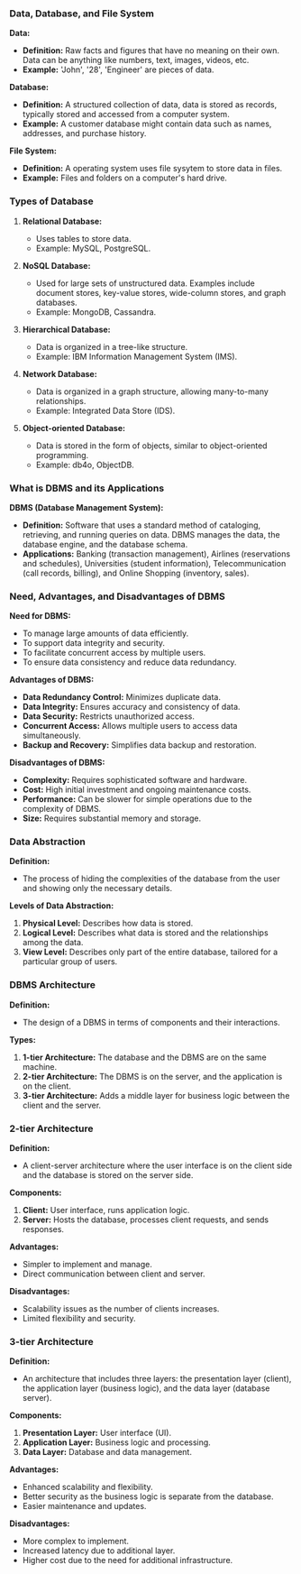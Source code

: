 ### Data, Database, and File System

**Data:**
- **Definition:** Raw facts and figures that have no meaning on their own. Data can be anything like numbers, text, images, videos, etc.
- **Example:** 'John', '28', 'Engineer' are pieces of data.

**Database:**
- **Definition:** A structured collection of data, data is stored as records, typically stored and accessed from a computer system.
- **Example:** A customer database might contain data such as names, addresses, and purchase history.

**File System:**
- **Definition:** A operating system uses file sysytem to store data in files.
- **Example:** Files and folders on a computer's hard drive.

### Types of Database

1. **Relational Database:**
   - Uses tables to store data.
   - Example: MySQL, PostgreSQL.

2. **NoSQL Database:**
   - Used for large sets of unstructured data. Examples include document stores, key-value stores, wide-column stores, and graph databases.
   - Example: MongoDB, Cassandra.

3. **Hierarchical Database:**
   - Data is organized in a tree-like structure.
   - Example: IBM Information Management System (IMS).

4. **Network Database:**
   - Data is organized in a graph structure, allowing many-to-many relationships.
   - Example: Integrated Data Store (IDS).

5. **Object-oriented Database:**
   - Data is stored in the form of objects, similar to object-oriented programming.
   - Example: db4o, ObjectDB.

### What is DBMS and its Applications

**DBMS (Database Management System):**
- **Definition:** Software that uses a standard method of cataloging, retrieving, and running queries on data. DBMS manages the data, the database engine, and the database schema.
- **Applications:** Banking (transaction management), Airlines (reservations and schedules), Universities (student information), Telecommunication (call records, billing), and Online Shopping (inventory, sales).

### Need, Advantages, and Disadvantages of DBMS

**Need for DBMS:**
- To manage large amounts of data efficiently.
- To support data integrity and security.
- To facilitate concurrent access by multiple users.
- To ensure data consistency and reduce data redundancy.

**Advantages of DBMS:**
- **Data Redundancy Control:** Minimizes duplicate data.
- **Data Integrity:** Ensures accuracy and consistency of data.
- **Data Security:** Restricts unauthorized access.
- **Concurrent Access:** Allows multiple users to access data simultaneously.
- **Backup and Recovery:** Simplifies data backup and restoration.

**Disadvantages of DBMS:**
- **Complexity:** Requires sophisticated software and hardware.
- **Cost:** High initial investment and ongoing maintenance costs.
- **Performance:** Can be slower for simple operations due to the complexity of DBMS.
- **Size:** Requires substantial memory and storage.

### Data Abstraction

**Definition:**
- The process of hiding the complexities of the database from the user and showing only the necessary details.

**Levels of Data Abstraction:**
1. **Physical Level:** Describes how data is stored.
2. **Logical Level:** Describes what data is stored and the relationships among the data.
3. **View Level:** Describes only part of the entire database, tailored for a particular group of users.

### DBMS Architecture

**Definition:**
- The design of a DBMS in terms of components and their interactions.

**Types:**
1. **1-tier Architecture:** The database and the DBMS are on the same machine.
2. **2-tier Architecture:** The DBMS is on the server, and the application is on the client.
3. **3-tier Architecture:** Adds a middle layer for business logic between the client and the server.

### 2-tier Architecture

**Definition:**
- A client-server architecture where the user interface is on the client side and the database is stored on the server side.

**Components:**
1. **Client:** User interface, runs application logic.
2. **Server:** Hosts the database, processes client requests, and sends responses.

**Advantages:**
- Simpler to implement and manage.
- Direct communication between client and server.

**Disadvantages:**
- Scalability issues as the number of clients increases.
- Limited flexibility and security.

### 3-tier Architecture

**Definition:**
- An architecture that includes three layers: the presentation layer (client), the application layer (business logic), and the data layer (database server).

**Components:**
1. **Presentation Layer:** User interface (UI).
2. **Application Layer:** Business logic and processing.
3. **Data Layer:** Database and data management.

**Advantages:**
- Enhanced scalability and flexibility.
- Better security as the business logic is separate from the database.
- Easier maintenance and updates.

**Disadvantages:**
- More complex to implement.
- Increased latency due to additional layer.
- Higher cost due to the need for additional infrastructure.

